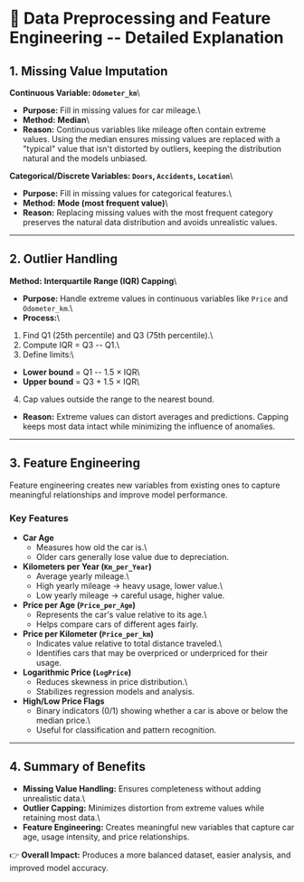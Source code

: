 # 🔧 Data Preprocessing and Feature Engineering -- Detailed Explanation

## 1. Missing Value Imputation

**Continuous Variable: `Odometer_km`**\
- **Purpose:** Fill in missing values for car mileage.\
- **Method:** **Median**\
- **Reason:** Continuous variables like mileage often contain extreme
values. Using the median ensures missing values are replaced with a
"typical" value that isn't distorted by outliers, keeping the
distribution natural and the models unbiased.

**Categorical/Discrete Variables: `Doors`, `Accidents`, `Location`**\
- **Purpose:** Fill in missing values for categorical features.\
- **Method:** **Mode (most frequent value)**\
- **Reason:** Replacing missing values with the most frequent category
preserves the natural data distribution and avoids unrealistic values.

------------------------------------------------------------------------

## 2. Outlier Handling

**Method:** **Interquartile Range (IQR) Capping**\
- **Purpose:** Handle extreme values in continuous variables like
`Price` and `Odometer_km`.\
- **Process:**\
1. Find Q1 (25th percentile) and Q3 (75th percentile).\
2. Compute IQR = Q3 -- Q1.\
3. Define limits:\
- **Lower bound** = Q1 -- 1.5 × IQR\
- **Upper bound** = Q3 + 1.5 × IQR\
4. Cap values outside the range to the nearest bound.

-   **Reason:** Extreme values can distort averages and predictions.
    Capping keeps most data intact while minimizing the influence of
    anomalies.

------------------------------------------------------------------------

## 3. Feature Engineering

Feature engineering creates new variables from existing ones to capture
meaningful relationships and improve model performance.

### Key Features

-   **Car Age**
    -   Measures how old the car is.\
    -   Older cars generally lose value due to depreciation.
-   **Kilometers per Year (`Km_per_Year`)**
    -   Average yearly mileage.\
    -   High yearly mileage → heavy usage, lower value.\
    -   Low yearly mileage → careful usage, higher value.
-   **Price per Age (`Price_per_Age`)**
    -   Represents the car's value relative to its age.\
    -   Helps compare cars of different ages fairly.
-   **Price per Kilometer (`Price_per_km`)**
    -   Indicates value relative to total distance traveled.\
    -   Identifies cars that may be overpriced or underpriced for their
        usage.
-   **Logarithmic Price (`LogPrice`)**
    -   Reduces skewness in price distribution.\
    -   Stabilizes regression models and analysis.
-   **High/Low Price Flags**
    -   Binary indicators (0/1) showing whether a car is above or below
        the median price.\
    -   Useful for classification and pattern recognition.

------------------------------------------------------------------------

## 4. Summary of Benefits

-   **Missing Value Handling:** Ensures completeness without adding
    unrealistic data.\
-   **Outlier Capping:** Minimizes distortion from extreme values while
    retaining most data.\
-   **Feature Engineering:** Creates meaningful new variables that
    capture car age, usage intensity, and price relationships.

👉 **Overall Impact:** Produces a more balanced dataset, easier
analysis, and improved model accuracy.
